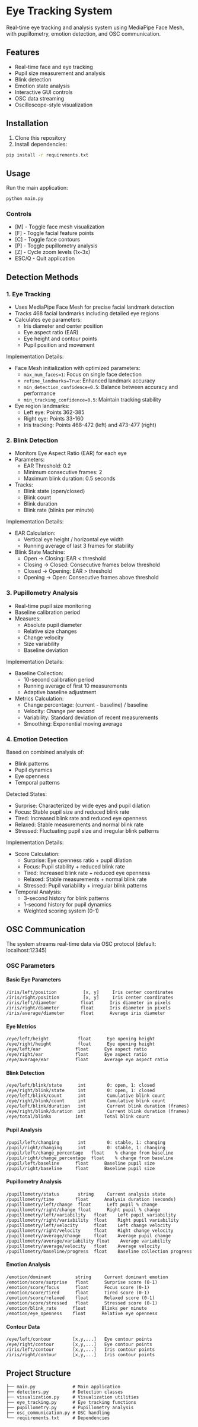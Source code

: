 # Eye Tracking System

Real-time eye tracking and analysis system using MediaPipe Face Mesh, with pupillometry, emotion detection, and OSC communication.

## Features

- Real-time face and eye tracking
- Pupil size measurement and analysis
- Blink detection
- Emotion state analysis
- Interactive GUI controls
- OSC data streaming
- Oscilloscope-style visualization

## Installation

1. Clone this repository
2. Install dependencies:
```bash
pip install -r requirements.txt
```

## Usage

Run the main application:
```bash
python main.py
```

### Controls

- [M] - Toggle face mesh visualization
- [F] - Toggle facial feature points
- [C] - Toggle face contours
- [P] - Toggle pupillometry analysis
- [Z] - Cycle zoom levels (1x-3x)
- ESC/Q - Quit application

## Detection Methods

### 1. Eye Tracking
- Uses MediaPipe Face Mesh for precise facial landmark detection
- Tracks 468 facial landmarks including detailed eye regions
- Calculates eye parameters:
  - Iris diameter and center position
  - Eye aspect ratio (EAR)
  - Eye height and contour points
  - Pupil position and movement

Implementation Details:
- Face Mesh initialization with optimized parameters:
  - `max_num_faces=1`: Focus on single face detection
  - `refine_landmarks=True`: Enhanced landmark accuracy
  - `min_detection_confidence=0.5`: Balance between accuracy and performance
  - `min_tracking_confidence=0.5`: Maintain tracking stability
- Eye region landmarks:
  - Left eye: Points 362-385
  - Right eye: Points 33-160
  - Iris tracking: Points 468-472 (left) and 473-477 (right)

### 2. Blink Detection
- Monitors Eye Aspect Ratio (EAR) for each eye
- Parameters:
  - EAR Threshold: 0.2
  - Minimum consecutive frames: 2
  - Maximum blink duration: 0.5 seconds
- Tracks:
  - Blink state (open/closed)
  - Blink count
  - Blink duration
  - Blink rate (blinks per minute)

Implementation Details:
- EAR Calculation:
  - Vertical eye height / horizontal eye width
  - Running average of last 3 frames for stability
- Blink State Machine:
  - Open → Closing: EAR < threshold
  - Closing → Closed: Consecutive frames below threshold
  - Closed → Opening: EAR > threshold
  - Opening → Open: Consecutive frames above threshold

### 3. Pupillometry Analysis
- Real-time pupil size monitoring
- Baseline calibration period
- Measures:
  - Absolute pupil diameter
  - Relative size changes
  - Change velocity
  - Size variability
  - Baseline deviation

Implementation Details:
- Baseline Collection:
  - 10-second calibration period
  - Running average of first 10 measurements
  - Adaptive baseline adjustment
- Metrics Calculation:
  - Change percentage: (current - baseline) / baseline
  - Velocity: Change per second
  - Variability: Standard deviation of recent measurements
  - Smoothing: Exponential moving average

### 4. Emotion Detection
Based on combined analysis of:
- Blink patterns
- Pupil dynamics
- Eye openness
- Temporal patterns

Detected States:
- Surprise: Characterized by wide eyes and pupil dilation
- Focus: Stable pupil size and reduced blink rate
- Tired: Increased blink rate and reduced eye openness
- Relaxed: Stable measurements and normal blink rate
- Stressed: Fluctuating pupil size and irregular blink patterns

Implementation Details:
- Score Calculation:
  - Surprise: Eye openness ratio + pupil dilation
  - Focus: Pupil stability + reduced blink rate
  - Tired: Increased blink rate + reduced eye openness
  - Relaxed: Stable measurements + normal blink rate
  - Stressed: Pupil variability + irregular blink patterns
- Temporal Analysis:
  - 3-second history for blink patterns
  - 1-second history for pupil dynamics
  - Weighted scoring system (0-1)

## OSC Communication

The system streams real-time data via OSC protocol (default: localhost:12345)

### OSC Parameters

#### Basic Eye Parameters
```
/iris/left/position          [x, y]     Iris center coordinates
/iris/right/position         [x, y]     Iris center coordinates
/iris/left/diameter         float      Iris diameter in pixels
/iris/right/diameter        float      Iris diameter in pixels
/iris/average/diameter      float      Average iris diameter
```

#### Eye Metrics
```
/eye/left/height           float      Eye opening height
/eye/right/height          float      Eye opening height
/eye/left/ear             float      Eye aspect ratio
/eye/right/ear            float      Eye aspect ratio
/eye/average/ear          float      Average eye aspect ratio
```

#### Blink Detection
```
/eye/left/blink/state      int        0: open, 1: closed
/eye/right/blink/state     int        0: open, 1: closed
/eye/left/blink/count      int        Cumulative blink count
/eye/right/blink/count     int        Cumulative blink count
/eye/left/blink/duration   int        Current blink duration (frames)
/eye/right/blink/duration  int        Current blink duration (frames)
/eye/total/blinks         int        Total blink count
```

#### Pupil Analysis
```
/pupil/left/changing       int        0: stable, 1: changing
/pupil/right/changing      int        0: stable, 1: changing
/pupil/left/change_percentage   float    % change from baseline
/pupil/right/change_percentage  float    % change from baseline
/pupil/left/baseline      float      Baseline pupil size
/pupil/right/baseline     float      Baseline pupil size
```

#### Pupillometry Analysis
```
/pupillometry/status       string     Current analysis state
/pupillometry/time        float      Analysis duration (seconds)
/pupillometry/left/change  float      Left pupil % change
/pupillometry/right/change float      Right pupil % change
/pupillometry/left/variability   float    Left pupil variability
/pupillometry/right/variability  float    Right pupil variability
/pupillometry/left/velocity      float    Left change velocity
/pupillometry/right/velocity     float    Right change velocity
/pupillometry/average/change     float    Average pupil change
/pupillometry/average/variability float    Average variability
/pupillometry/average/velocity   float    Average velocity
/pupillometry/baseline/progress  float    Baseline collection progress
```

#### Emotion Analysis
```
/emotion/dominant         string     Current dominant emotion
/emotion/score/surprise   float      Surprise score (0-1)
/emotion/score/focus      float      Focus score (0-1)
/emotion/score/tired      float      Tired score (0-1)
/emotion/score/relaxed    float      Relaxed score (0-1)
/emotion/score/stressed   float      Stressed score (0-1)
/emotion/blink_rate      float      Blinks per minute
/emotion/eye_openness    float      Relative eye openness
```

#### Contour Data
```
/eye/left/contour        [x,y,...]   Eye contour points
/eye/right/contour       [x,y,...]   Eye contour points
/iris/left/contour       [x,y,...]   Iris contour points
/iris/right/contour      [x,y,...]   Iris contour points
```

## Project Structure

```
├── main.py              # Main application
├── detectors.py         # Detection classes
├── visualization.py     # Visualization utilities
├── eye_tracking.py      # Eye tracking functions
├── pupillometry.py      # Pupillometry analysis
├── osc_communication.py # OSC handling
└── requirements.txt     # Dependencies
```


